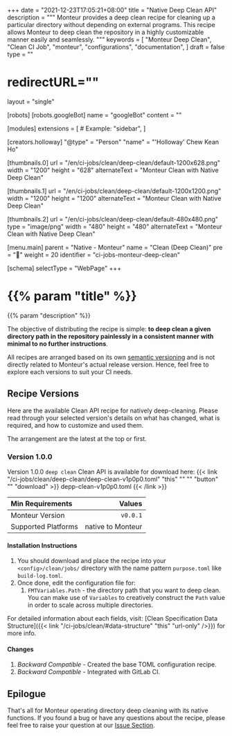 +++
date = "2021-12-23T17:05:21+08:00"
title = "Native Deep Clean API"
description = """
Monteur provides a deep clean recipe for cleaning up a particular directory
without depending on external programs. This recipe allows Monteur to deep clean
the repository in a highly customizable manner easily and seamlessly.
"""
keywords = [
	"Monteur Deep Clean",
	"Clean CI Job",
	"monteur",
	"configurations",
	"documentation",
]
draft = false
type = ""
# redirectURL=""
layout = "single"


[robots]
[robots.googleBot]
name = "googleBot"
content = ""


[modules]
extensions = [
	# Example: "sidebar",
]


[creators.holloway]
"@type" = "Person"
"name" = "'Holloway' Chew Kean Ho"


[thumbnails.0]
url = "/en/ci-jobs/clean/deep-clean/default-1200x628.png"
width = "1200"
height = "628"
alternateText = "Monteur Clean with Native Deep Clean"

[thumbnails.1]
url = "/en/ci-jobs/clean/deep-clean/default-1200x1200.png"
width = "1200"
height = "1200"
alternateText = "Monteur Clean with Native Deep Clean"

[thumbnails.2]
url = "/en/ci-jobs/clean/deep-clean/default-480x480.png"
type = "image/png"
width = "480"
height = "480"
alternateText = "Monteur Clean with Native Deep Clean"


[menu.main]
parent = "Native - Monteur"
name = "Clean (Deep Clean)"
pre = "🧹"
weight = 20
identifier = "ci-jobs-monteur-deep-clean"


[schema]
selectType = "WebPage"
+++

# {{% param "title" %}}
{{% param "description" %}}

The objective of distributing the recipe is simple: **to deep clean a given
directory path in the repository painlessly in a consistent manner with minimal
to no further instructions**.

All recipes are arranged based on its own
[semantic versioning](https://semver.org/) and is not directly related to
Monteur's actual release version. Hence, feel free to explore each versions
to suit your CI needs.




## Recipe Versions
Here are the available Clean API recipe for natively deep-cleaning. Please read
through your selected version's details on what has changed, what is required,
and how to customize and used them.

The arrangement are the latest at the top or first.



### Version 1.0.0
Version 1.0.0 `deep clean` Clean API is available for download here:
{{< link "/ci-jobs/clean/deep-clean/deep-clean-v1p0p0.toml" "this" "" ""
	"button" "" "download" >}}
depp-clean-v1p0p0.toml
{{< /link >}}

| Min Requirements     | Values                           |
|:---------------------|---------------------------------:|
| Monteur Version      | `v0.0.1`                         |
| Supported Platforms  | native to Monteur                |


#### Installation Instructions
1. You should download and place the recipe into your `<config>/clean/jobs/`
   directory with the name pattern `purpose.toml` like `build-log.toml`.
2. Once done, edit the configuration file for:
   1. `FMTVariables.Path` - the directory path that you want to deep clean. You
      can make use of `Variables` to creatively construct the `Path` value in
      order to scale across multiple directories.

For detailed information about each fields, visit:
[Clean Specification Data Structure]({{< link
"/ci-jobs/clean/#data-structure" "this" "url-only" />}}) for more info.


#### Changes
1. *Backward Compatible* - Created the base TOML configuration recipe.
2. *Backward Compatible* - Integrated with GitLab CI.




## Epilogue
That's all for Monteur operating directory deep cleaning with its native
functions. If you found a bug or have any questions about the recipe, please
feel free to raise your question at our
[Issue Section](https://gitlab.com/zoralab/monteur/-/issues).
